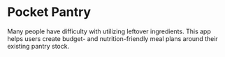 # Pocket Pantry
Many people have difficulty with utilizing leftover ingredients. This app helps users create budget- and nutrition-friendly meal plans around their existing pantry stock.